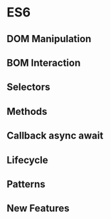 # ES6 


## DOM Manipulation


## BOM Interaction

## Selectors

## Methods

## Callback async await

## Lifecycle

## Patterns

## New Features
